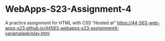 # WebApps-S23-Assignment-4
A practice assignment for HTML with CSS
"Hosted at" https://44-563-web-apps-s23.github.io/44563-webapps-s23-assignment4-vanamalapk/play.html